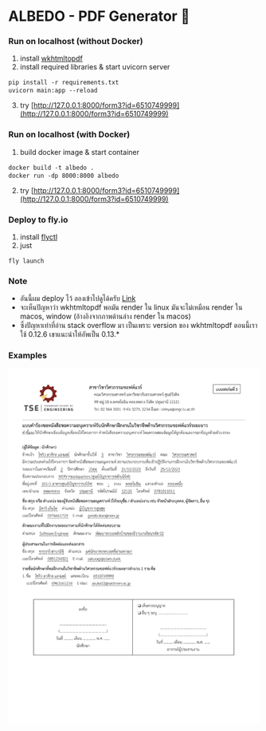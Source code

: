 # ALBEDO - PDF Generator :page_facing_up:

### Run on localhost (without Docker)
1. install [wkhtmltopdf](https://wkhtmltopdf.org/downloads.html)
2. install required libraries & start uvicorn server
```
pip install -r requirements.txt
uvicorn main:app --reload
```
3. try [http://127.0.0.1:8000/form3?id=6510749999](http://127.0.0.1:8000/form3?id=6510749999)

### Run on localhost (with Docker)
1. build docker image & start container
```
docker build -t albedo .
docker run -dp 8000:8000 albedo
```
2. try [http://127.0.0.1:8000/form3?id=6510749999](http://127.0.0.1:8000/form3?id=6510749999)

### Deploy to fly.io
1. install [flyctl](https://fly.io/docs/hands-on/install-flyctl/)
2. just
```
fly launch
```

### Note
- อันนี้ผม deploy ไว้ ลองเข้าไปดูได้ครับ [Link](https://albedo.fly.dev/form3?id=6510749999)
- จะเห็นปัญหาว่า wkhtmltopdf พอมัน render ใน linux มันจะไม่เหมือน render ใน macos, window (อ้างอิงจากภาพด้านล่าง render ใน macos)
- ซึ่งปัญหาเท่าที่อ่าน stack overflow มา เป็นเพราะ version ของ wkhtmltopdf ตอนนี้เราใช้ 0.12.6 เขาแนะนำให้อัพเป็น 0.13.*

### Examples
<img src="https://github.com/zenosaika/albedo/blob/main/form3example.png">